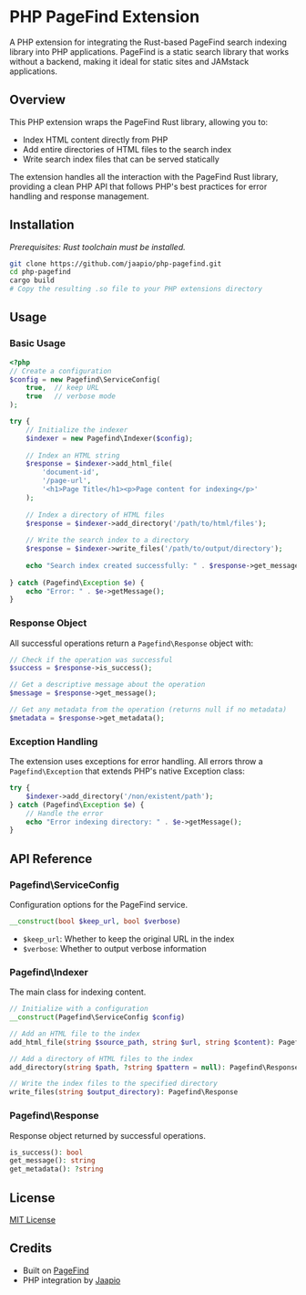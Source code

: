 # PHP PageFind Extension

A PHP extension for integrating the Rust-based PageFind search indexing library into PHP applications. PageFind is a static search library that works without a backend, making it ideal for static sites and JAMstack applications.

## Overview

This PHP extension wraps the PageFind Rust library, allowing you to:

- Index HTML content directly from PHP
- Add entire directories of HTML files to the search index
- Write search index files that can be served statically

The extension handles all the interaction with the PageFind Rust library, providing a clean PHP API that follows PHP's best practices for error handling and response management.

## Installation

*Prerequisites: Rust toolchain must be installed.*

```bash
git clone https://github.com/jaapio/php-pagefind.git
cd php-pagefind
cargo build
# Copy the resulting .so file to your PHP extensions directory
```

## Usage

### Basic Usage

```php
<?php
// Create a configuration
$config = new Pagefind\ServiceConfig(
    true,  // keep URL
    true   // verbose mode
);

try {
    // Initialize the indexer
    $indexer = new Pagefind\Indexer($config);
    
    // Index an HTML string
    $response = $indexer->add_html_file(
        'document-id',
        '/page-url',
        '<h1>Page Title</h1><p>Page content for indexing</p>'
    );
    
    // Index a directory of HTML files
    $response = $indexer->add_directory('/path/to/html/files');
    
    // Write the search index to a directory
    $response = $indexer->write_files('/path/to/output/directory');
    
    echo "Search index created successfully: " . $response->get_message();
    
} catch (Pagefind\Exception $e) {
    echo "Error: " . $e->getMessage();
}
```

### Response Object

All successful operations return a `Pagefind\Response` object with:

```php
// Check if the operation was successful
$success = $response->is_success();

// Get a descriptive message about the operation
$message = $response->get_message();

// Get any metadata from the operation (returns null if no metadata)
$metadata = $response->get_metadata();
```

### Exception Handling

The extension uses exceptions for error handling. All errors throw a `Pagefind\Exception` that extends PHP's native Exception class:

```php
try {
    $indexer->add_directory('/non/existent/path');
} catch (Pagefind\Exception $e) {
    // Handle the error
    echo "Error indexing directory: " . $e->getMessage();
}
```

## API Reference

### Pagefind\ServiceConfig

Configuration options for the PageFind service.

```php
__construct(bool $keep_url, bool $verbose)
```

- `$keep_url`: Whether to keep the original URL in the index
- `$verbose`: Whether to output verbose information

### Pagefind\Indexer

The main class for indexing content.

```php
// Initialize with a configuration
__construct(Pagefind\ServiceConfig $config)

// Add an HTML file to the index
add_html_file(string $source_path, string $url, string $content): Pagefind\Response

// Add a directory of HTML files to the index
add_directory(string $path, ?string $pattern = null): Pagefind\Response

// Write the index files to the specified directory
write_files(string $output_directory): Pagefind\Response
```

### Pagefind\Response

Response object returned by successful operations.

```php
is_success(): bool
get_message(): string
get_metadata(): ?string
```

## License

[MIT License](LICENSE)

## Credits

- Built on [PageFind](https://pagefind.app/)
- PHP integration by [Jaapio](https://github.com/jaapio)
